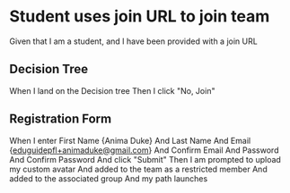 # Student uses join URL to join team

Given that I am a student, and I have been provided with a join URL

## Decision Tree

When I land on the Decision tree
Then I click "No, Join"

## Registration Form

When I enter First Name {Anima Duke}
And Last Name
And Email {eduguidepfl+animaduke@gmail.com}
And Confirm Email
And Password
And Confirm Password
And click "Submit"
Then I am prompted to upload my custom avatar
And added to the team as a restricted member
And added to the associated group
And my path launches
